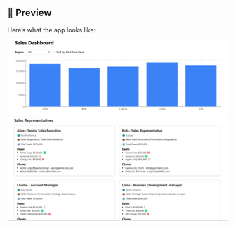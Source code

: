 ## 📸 Preview

Here’s what the app looks like:

![Dashboard Preview](./assets/screenshot-1.png)
![Dashboard Preview](./assets/screenshot-2.png)
